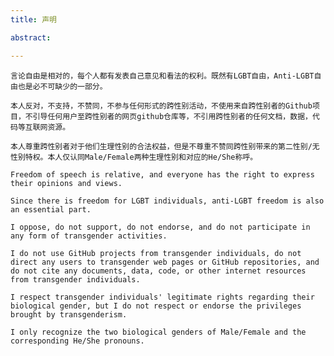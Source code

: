 ```yaml
---
title: 声明

abstract: 

---
```

    言论自由是相对的，每个人都有发表自己意见和看法的权利。既然有LGBT自由，Anti-LGBT自由也是必不可缺少的一部分。

    本人反对，不支持，不赞同，不参与任何形式的跨性别活动，不使用来自跨性别者的Github项目，不引导任何用户至跨性别者的网页github仓库等，不引用跨性别者的任何文档，数据，代码等互联网资源。

    本人尊重跨性别者对于他们生理性别的合法权益，但是不尊重不赞同跨性别带来的第二性别/无性别特权。本人仅认同Male/Female两种生理性别和对应的He/She称呼。

    Freedom of speech is relative, and everyone has the right to express their opinions and views. 

    Since there is freedom for LGBT individuals, anti-LGBT freedom is also an essential part.

    I oppose, do not support, do not endorse, and do not participate in any form of transgender activities.

    I do not use GitHub projects from transgender individuals, do not direct any users to transgender web pages or GitHub repositories, and do not cite any documents, data, code, or other internet resources from transgender individuals.

    I respect transgender individuals' legitimate rights regarding their biological gender, but I do not respect or endorse the privileges brought by transgenderism.

    I only recognize the two biological genders of Male/Female and the corresponding He/She pronouns.
